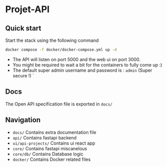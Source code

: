 # Projet-API
## Quick start
Start the stack using the following command 
```bash
docker compose -f docker/docker-compose.yml up -d
```
* The API will listen on port 5000 and the web ui on port 3000. 
* You might be required to wait a bit for the containers to fully come up :)
* The default super admin username and password is : `admin` (Super secure !) 
`
## Docs 
The Open API specification file is exported in `docs/`

## Navigation
* `docs/` Contains extra documentation file
* `api/` Contains fastapi backend
* `ui/api-projects/` Contains ui react app
* `core/` Contains fastapi miscanelous
* `core/db/` Contains Database logic
* `docker/` Contains Docker related files

